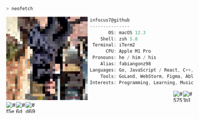 ```zsh
> neofetch
```
<img align="left" alt="Fabian as pixels" src="./assets/prof.png" width="225px">

```csharp
infocus7@github
---------------
       OS: macOS 12.3
    Shell: zsh 5.8
 Terminal: iTerm2
      CPU: Apple M1 Pro
 Pronouns: he / him / his
    Alias: fabiangonz98
Languages: Go, JavaScript / React, C++, PHP
    Tools: GoLand, WebStorm, Figma, Ableton Live 
Interests: Programming, Learning, Music, TV
```

<!-- The first two were supposed to be vertically aligned (like flex-direction: vertical), but not sure if that's possible in md -->
<img align="left" src="./assets/1x1.png" alt="placeholder stretch to align colors" width="225px" height="1">
<img align="left" width="26" height="30px" alt="#57586d" src="https://via.placeholder.com/100/57586d/ffffff?text=+"/>
<img align="left" width="26" height="30px" alt="#1b1219" src="https://via.placeholder.com/100/1b1219/ffffff?text=+"/>
<img align="left" width="26" height="30px" alt="#f5ead4" src="https://via.placeholder.com/100/f5ead4/000000?text=+"/>
<img align="left" width="26" height="30px" alt="#6d4d39" src="https://via.placeholder.com/100/6d4d39/ffffff?text=+"/>
<img align="left" width="26" height="30px" alt="#d69569" src="https://via.placeholder.com/100/d69569/000000?text=+"/>